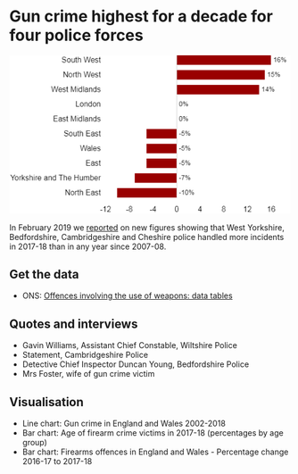 # Gun crime highest for a decade for four police forces

![](https://raw.githubusercontent.com/BBC-Data-Unit/gun-crime-peak/master/firearmschangechart.png)

In February 2019 we [reported](https://www.bbc.co.uk/news/uk-england-47157967) on new figures showing that West Yorkshire, Bedfordshire, Cambridgeshire and Cheshire police handled more incidents in 2017-18 than in any year since 2007-08.

## Get the data

* ONS: [Offences involving the use of weapons: data tables](https://www.ons.gov.uk/peoplepopulationandcommunity/crimeandjustice/datasets/offencesinvolvingtheuseofweaponsdatatables)

## Quotes and interviews

* Gavin Williams, Assistant Chief Constable, Wiltshire Police
* Statement, Cambridgeshire Police 
* Detective Chief Inspector Duncan Young, Bedfordshire Police
* Mrs Foster, wife of gun crime victim

## Visualisation

* Line chart: Gun crime in England and Wales 2002-2018
* Bar chart: Age of firearm crime victims in 2017-18 (percentages by age group)
* Bar chart: Firearms offences in England and Wales - Percentage change 2016-17 to 2017-18







